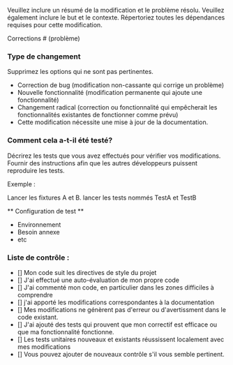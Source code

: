 Veuillez inclure un résumé de la modification et le problème résolu. Veuillez également inclure le but et le contexte. Répertoriez toutes les dépendances requises pour cette modification.

Corrections # (problème)

### Type de changement

Supprimez les options qui ne sont pas pertinentes.

- Correction de bug (modification non-cassante qui corrige un problème)
- Nouvelle fonctionnalité (modification permanente qui ajoute une fonctionnalité)
- Changement radical (correction ou fonctionnalité qui empêcherait les fonctionnalités existantes de fonctionner comme prévu)
- Cette modification nécessite une mise à jour de la documentation.

### Comment cela a-t-il été testé?

Décrirez les tests que vous avez effectués pour vérifier vos modifications. Fournir des instructions afin que les autres développeurs puissent reproduire les tests.

Exemple :

Lancer les fixtures A et B.
lancer les tests nommés TestA et TestB

** Configuration de test **
* Environnement
* Besoin annexe
* etc

### Liste de contrôle :

- [] Mon code suit les directives de style du projet
- [] J'ai effectué une auto-évaluation de mon propre code
- [] J'ai commenté mon code, en particulier dans les zones difficiles à comprendre
- [] j'ai apporté les modifications correspondantes à la documentation
- [] Mes modifications ne génèrent pas d'erreur ou d'avertissment dans le code existant.
- [] J'ai ajouté des tests qui prouvent que mon correctif est efficace ou que ma fonctionnalité fonctionne.
- [] Les tests unitaires nouveaux et existants réussissent localement avec mes modifications
- [] Vous pouvez ajouter de nouveaux contrôle s'il vous semble pertinent.